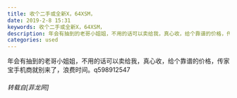 ```yaml
---
title: 收个二手或全新X，64XSM，
date: 2019-2-8 15:31
keywords: 收个二手或全新X，64XSM，
description: 年会有抽到的老哥小姐姐，不用的话可以卖给我，真心收，给个靠谱的价格，传家宝手机商就别来了，浪费时间。q598912547
categories: used
---
```

<td class="t_f" id="postmessage_2949888">

年会有抽到的老哥小姐姐，不用的话可以卖给我，真心收，给个靠谱的价格，传家宝手机商就别来了，浪费时间。q598912547</td>
###### 转载自[菲龙网]